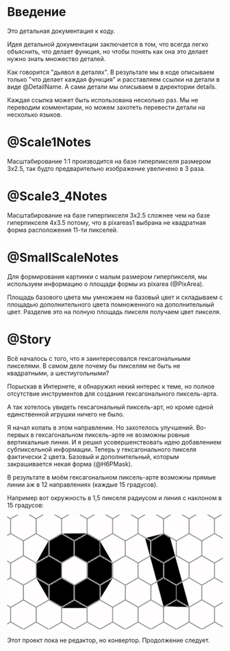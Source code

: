 # Введение
Это детальная документация к коду.

Идея детальной документации заключается в том, что всегда
легко объяснить, что делает функция, но чтобы понять как
она это делает нужно знать множество деталей.

Как говорится "дьявол в деталях". В результате мы в коде
описываем только "что делает каждая функция" и расставляем
ссылки на детали в виде @DetailName. А сами детали мы
описываем в директории details.

Каждая ссылка может быть использована несколько раз.
Мы не переводим комментарии, но можем захотеть перевести
детали на несколько языков.

# @Scale1Notes
Масштабирование 1:1 производится на базе гиперпикселя
размером 3x2.5, так будто предварительно изображение
увеличено в 3 раза.

# @Scale3\_4Notes
Масштабирование на базе гиперпикселя 3x2.5 сложнее
чем на базе гиперпикселя 4x3.5 потому, что в pixareas1
выбрана не квадратная форма расположения 11-ти пикселей.

# @SmallScaleNotes
Для формирования картинки с малым размером гиперпикселя,
мы используем информацию о площади формы из pixarea (@PixArea).

Площадь базового цвета мы умножаем на базовый цвет
и складываем с площадью дополнительного цвета помноженного на
дополнительный цвет. Разделив это на полную площадь пикселя
получаем цвет пикселя.

# @Story
Всё началось с того, что я заинтересовался гексагональными
пикселями. В самом деле почему бы пикселям не быть не квадратными,
а шестиугольными?

Порыскав в Интернете, я обнаружил некий интерес к теме,
но полное отсутствие инструментов для создания
гексагонального пиксель-арта.

А так хотелось увидеть гексагональный пиксель-арт, но
кроме одной единственной игрушки ничего не было.

Я начал копать в этом направлении. Но захотелось улучшений.
Во-первых в гексагональном пиксель-арте не возможны ровные
вертикальные линии. И я решил усовершенствовать идею
добавлением субпиксельной информации. Теперь
у гексагонального пикселя фактически 2 цвета. Базовый
и дополнительный, которым закрашивается некая форма (@H6PMask).

В результате в моём гексагональном пиксель-арте возможны
прямые линии аж в 12 направлениях (каждые 15 градусов).

Например вот окружность в 1,5 пикселя радиусом и линия с наклоном в 15 градусов:

![Окружность и линия](../pictures/example.png)

Этот проект пока не редактор, но конвертор.
Продолжение следует.

